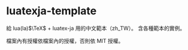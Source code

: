 # luatexja-template
給 lua(la)$\TeX$ + luatex-ja 用的中文範本（zh_TW）。
含各種範本的實例。

檔案內有授權依檔案內的授權，否則依 MIT 授權。
